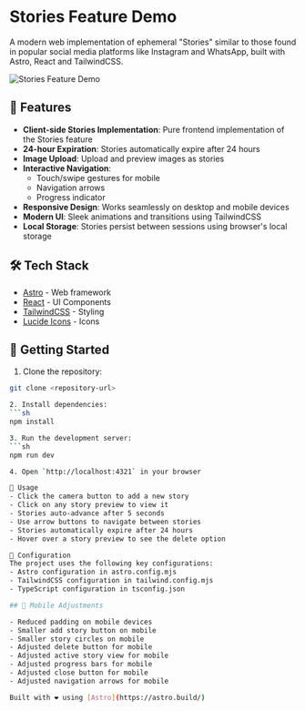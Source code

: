# Stories Feature Demo

A modern web implementation of ephemeral "Stories" similar to those found in popular social media platforms like Instagram and WhatsApp, built with Astro, React and TailwindCSS.

![Stories Feature Demo](demo.gif)

## 🌟 Features

- **Client-side Stories Implementation**: Pure frontend implementation of the Stories feature
- **24-hour Expiration**: Stories automatically expire after 24 hours
- **Image Upload**: Upload and preview images as stories
- **Interactive Navigation**: 
  - Touch/swipe gestures for mobile
  - Navigation arrows
  - Progress indicator
- **Responsive Design**: Works seamlessly on desktop and mobile devices
- **Modern UI**: Sleek animations and transitions using TailwindCSS
- **Local Storage**: Stories persist between sessions using browser's local storage

## 🛠️ Tech Stack

- [Astro](https://astro.build/) - Web framework
- [React](https://reactjs.org/) - UI Components 
- [TailwindCSS](https://tailwindcss.com/) - Styling
- [Lucide Icons](https://lucide.dev/) - Icons

## 🚀 Getting Started

1. Clone the repository:
```sh
git clone <repository-url>

2. Install dependencies:
```sh
npm install

3. Run the development server:
```sh
npm run dev

4. Open `http://localhost:4321` in your browser

📝 Usage
- Click the camera button to add a new story
- Click on any story preview to view it
- Stories auto-advance after 5 seconds
- Use arrow buttons to navigate between stories
- Stories automatically expire after 24 hours
- Hover over a story preview to see the delete option

🔧 Configuration
The project uses the following key configurations:
- Astro configuration in astro.config.mjs
- TailwindCSS configuration in tailwind.config.mjs
- TypeScript configuration in tsconfig.json

## 📱 Mobile Adjustments

- Reduced padding on mobile devices
- Smaller add story button on mobile
- Smaller story circles on mobile
- Adjusted delete button for mobile
- Adjusted active story view for mobile
- Adjusted progress bars for mobile
- Adjusted close button for mobile
- Adjusted navigation arrows for mobile

Built with ❤️ using [Astro](https://astro.build/)